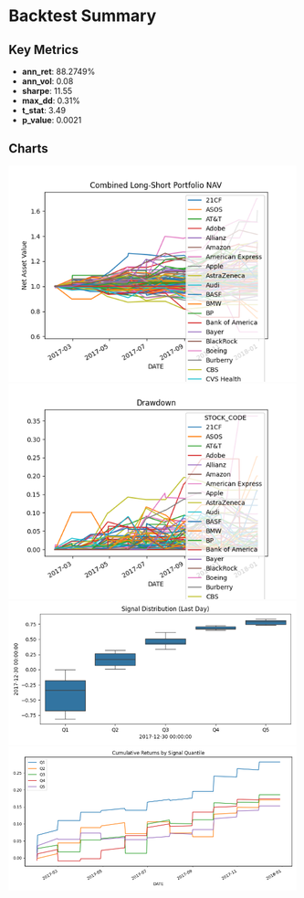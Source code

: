 # Backtest Summary

## Key Metrics
- **ann_ret**: 88.2749%
- **ann_vol**: 0.08
- **sharpe**: 11.55
- **max_dd**: 0.31%
- **t_stat**: 3.49
- **p_value**: 0.0021

## Charts
![01_net_value](./01_net_value.png)
![02_drawdown](./02_drawdown.png)
![03_signal_distribution](./03_signal_distribution.png)
![04_quantile_returns](./04_quantile_returns.png)
